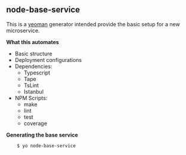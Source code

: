 ## node-base-service

This is a [yeoman](http://yeoman.io) generator intended provide the basic setup for a new microservice.

**What this automates**
- Basic structure
- Deployment configurations
- Dependencies:
    - Typescript
    - Tape
    - TsLint
    - Istanbul
- NPM Scripts:
    - make
    - lint
    - test
    - coverage

**Generating the base service**

```bash
    $ yo node-base-service
```
